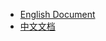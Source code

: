 
<!-- <a href="http://www.guofei.site" target='blog'>
<img src="http://www.guofei.site/public/img/me.png"  alt="回到blog" height="64" width="64">
</a> -->

* [English Document](docs/en.md)
* [中文文档](docs/zh.md)
